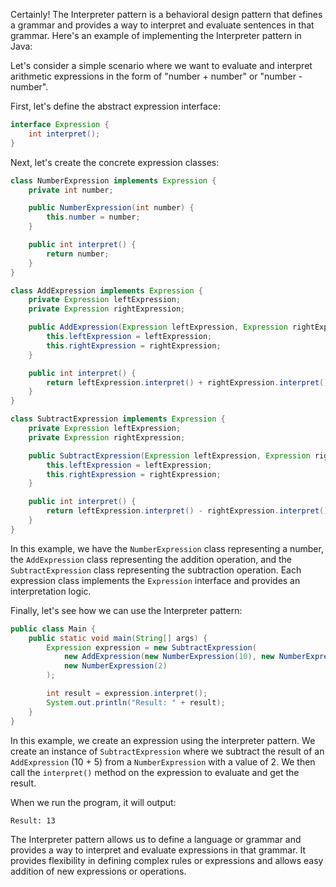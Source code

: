 Certainly! The Interpreter pattern is a behavioral design pattern that defines a grammar and provides a way to interpret and evaluate sentences in that grammar. Here's an example of implementing the Interpreter pattern in Java:

Let's consider a simple scenario where we want to evaluate and interpret arithmetic expressions in the form of "number + number" or "number - number".

First, let's define the abstract expression interface:

```java
interface Expression {
    int interpret();
}
```

Next, let's create the concrete expression classes:

```java
class NumberExpression implements Expression {
    private int number;

    public NumberExpression(int number) {
        this.number = number;
    }

    public int interpret() {
        return number;
    }
}

class AddExpression implements Expression {
    private Expression leftExpression;
    private Expression rightExpression;

    public AddExpression(Expression leftExpression, Expression rightExpression) {
        this.leftExpression = leftExpression;
        this.rightExpression = rightExpression;
    }

    public int interpret() {
        return leftExpression.interpret() + rightExpression.interpret();
    }
}

class SubtractExpression implements Expression {
    private Expression leftExpression;
    private Expression rightExpression;

    public SubtractExpression(Expression leftExpression, Expression rightExpression) {
        this.leftExpression = leftExpression;
        this.rightExpression = rightExpression;
    }

    public int interpret() {
        return leftExpression.interpret() - rightExpression.interpret();
    }
}
```

In this example, we have the `NumberExpression` class representing a number, the `AddExpression` class representing the addition operation, and the `SubtractExpression` class representing the subtraction operation. Each expression class implements the `Expression` interface and provides an interpretation logic.

Finally, let's see how we can use the Interpreter pattern:

```java
public class Main {
    public static void main(String[] args) {
        Expression expression = new SubtractExpression(
            new AddExpression(new NumberExpression(10), new NumberExpression(5)),
            new NumberExpression(2)
        );

        int result = expression.interpret();
        System.out.println("Result: " + result);
    }
}
```

In this example, we create an expression using the interpreter pattern. We create an instance of `SubtractExpression` where we subtract the result of an `AddExpression` (10 + 5) from a `NumberExpression` with a value of 2. We then call the `interpret()` method on the expression to evaluate and get the result.

When we run the program, it will output:

```
Result: 13
```

The Interpreter pattern allows us to define a language or grammar and provides a way to interpret and evaluate expressions in that grammar. It provides flexibility in defining complex rules or expressions and allows easy addition of new expressions or operations.